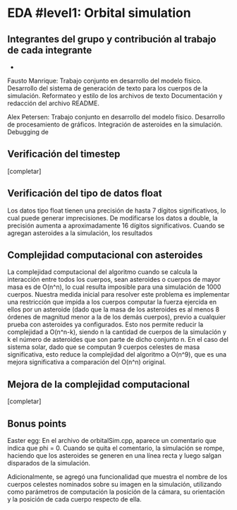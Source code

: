 # EDA #level1: Orbital simulation

## Integrantes del grupo y contribución al trabajo de cada integrante

* [Nombre]: [contribución]

Fausto Manrique: Trabajo conjunto en desarrollo del modelo físico. Desarrollo del sistema de
generación de texto para los cuerpos de la simulación. Reformateo y estilo de los archivos de texto
Documentación y redacción del archivo README.

Alex Petersen: Trabajo conjunto en desarrollo del modelo físico. Desarrollo de procesamiento de 
gráficos. Integración de asteroides en la simulación. Debugging de 

## Verificación del timestep

[completar]

## Verificación del tipo de datos float

Los datos tipo float tienen una precisión de hasta 7 dígitos significativos, lo cual puede generar 
imprecisiones. De modificarse los datos a double, la precisión aumenta a aproximadamente 16 dígitos
significativos. Cuando se agregan asteroides a la simulación, los resultados 

## Complejidad computacional con asteroides

La complejidad computacional del algoritmo cuando se calcula la interacción entre todos los 
cuerpos, sean asteroides o cuerpos de mayor masa es de O(n^n), lo cual resulta imposible para una
simulación de 1000 cuerpos. Nuestra medida inicial para resolver este problema es implementar una
restricción que impida a los cuerpos computar la fuerza ejercida en ellos por un asteroide (dado 
que la masa de los asteroides es al menos 8 órdenes de magnitud menor a la de los demás cuerpos), 
previo a cualquier prueba con asteroides ya configurados. Esto nos permite reducir la complejidad
a O(n^n-k), siendo n la cantidad de cuerpos de la simulación y k el número de asteroides que son 
parte de dicho conjunto n. En el caso del sistema solar, dado que se computan 9 cuerpos celestes de
masa significativa, esto reduce la complejidad del algoritmo a O(n^9), que es una mejora 
significativa a comparación del O(n^n) original.

## Mejora de la complejidad computacional

[completar]

## Bonus points

Easter egg: En el archivo de orbitalSim.cpp, aparece un comentario que indica que phi = 0. Cuando 
se quita el comentario, la simulación se rompe, haciendo que los asteroides se generen en una línea
recta y luego salgan disparados de la simulación.

Adicionalmente, se agregó una funcionalidad que muestra el nombre de los cuerpos celestes nominados sobre su imagen 
en la simulación, utilizando como parámetros de computación la posición de la cámara, su orientación y la posición de
cada cuerpo respecto de ella. 
